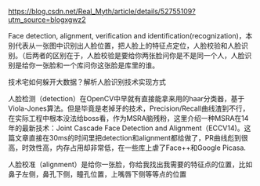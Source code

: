 https://blog.csdn.net/Real_Myth/article/details/52755109?utm_source=blogxgwz2

Face detection, alignment, verification and identification(recognization)，本别代表从一张图中识别出人脸位置，把人脸上的特征点定位，人脸校验和人脸识别。（后两者的区别在于，人脸校验是要给你两张脸问你是不是同一个人，人脸识别是给你一张脸和一个库问你这张脸是库里的谁。


技术宅如何躲开大数据？解析人脸识别技术实现方式


人脸检测（detection）在OpenCV中早就有直接能拿来用的haar分类器，基于Viola-Jones算法。但是毕竟是老掉牙的技术，Precision/Recall曲线渣到不行，在实际工程中根本没法给boss看，作为MSRA脑残粉，这里介绍一种MSRA在14年的最新技术：Joint Cascade Face Detection and Alignment（ECCV14)。这篇文章直接在30ms的时间里把detection和alignment都给做了，PR曲线彪到很高，时效性高，内存占用却非常低，在一些库上虐了Face++和Google Picasa.

人脸校准（alignment）是给你一张脸，你给我找出我需要的特征点的位置，比如鼻子左侧，鼻孔下侧，瞳孔位置，上嘴唇下侧等等点的位置